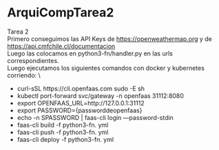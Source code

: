 # ArquiCompTarea2
Tarea 2 \
Primero conseguimos las API Keys de https://openweathermap.org y de https://api.cmfchile.cl/documentacion \
Luego las colocamos en python3-fn/handler.py en las urls correspondientes.\
Luego ejecutamos los siguientes comandos con docker y kubernetes corriendo: \
<ul>
<li> curl-sSL https://cli.openfaas.com sudo -E sh </li>

<li>kubectl port-forward svc/gateway -n openfaas 31112:8080 </li>

<li>export OPENFAAS_URL=http://127.0.0.1:31112 </li>

<li>export PASSWORD={passworddeopenfaas} </li>

<li>echo -n SPASSWORD | faas-cli login —password-stdin </li>

<li>faas-cli build -f python3-fn. yml </li>

<li>faas-cli push -f python3-fn. yml </li>

<li>faas-cli deploy -f python3-fn. yml </li>
</ul>
